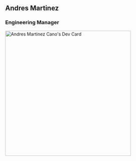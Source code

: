 ## Andres Martinez
### Engineering Manager
<a href="https://app.daily.dev/amartinez"><img src="https://api.daily.dev/devcards/1a72530bfae64b83b464f677a48cb253.png?r=rrj" width="400" alt="Andres Martinez Cano's Dev Card"/></a>
